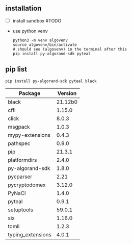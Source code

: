 ## installation

- [ ] install sandbox #TODO
- use python venv

  ```shellscript
  python3 -m venv algovenv
  source algovenv/bin/activate
  # should see (algovenv) in the terminal after this
  pip install py-algorand-sdk pyteal
  ```

## pip list

`pip install py-algorand-sdk pyteal black`

| Package           | Version |
| ----------------- | ------- |
| black             | 21.12b0 |
| cffi              | 1.15.0  |
| click             | 8.0.3   |
| msgpack           | 1.0.3   |
| mypy-extensions   | 0.4.3   |
| pathspec          | 0.9.0   |
| pip               | 21.3.1  |
| platformdirs      | 2.4.0   |
| py-algorand-sdk   | 1.8.0   |
| pycparser         | 2.21    |
| pycryptodomex     | 3.12.0  |
| PyNaCl            | 1.4.0   |
| pyteal            | 0.9.1   |
| setuptools        | 59.0.1  |
| six               | 1.16.0  |
| tomli             | 1.2.3   |
| typing_extensions | 4.0.1   |
